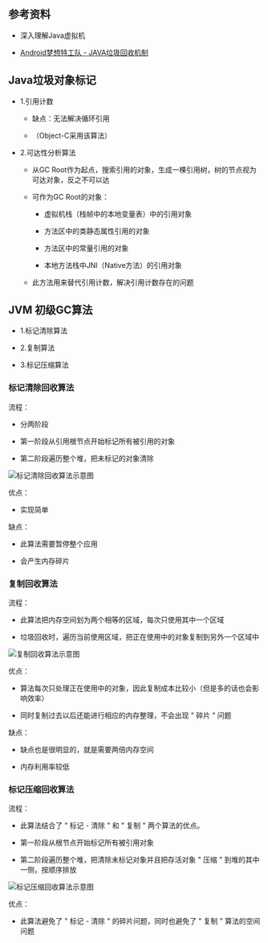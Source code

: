 


<!-- more -->
## 参考资料

* 深入理解Java虚拟机

* [Android梦想特工队 - JAVA垃圾回收机制](http://www.wxtlife.com/2016/04/25/java-jvm-gc/?hmsr=toutiao.io) 

## Java垃圾对象标记

* 1.引用计数

    * 缺点：无法解决循环引用

    * （Object-C采用该算法）

* 2.可达性分析算法

    * 从GC Root作为起点，搜索引用的对象，生成一棵引用树，树的节点视为可达对象，反之不可以达

    * 可作为GC Root的对象：

        *  虚拟机栈（栈帧中的本地变量表）中的引用对象

        * 方法区中的类静态属性引用的对象

        * 方法区中的常量引用的对象

        * 本地方法栈中JNI（Native方法）的引用对象

    * 此方法用来替代引用计数，解决引用计数存在的问题

 

## JVM 初级GC算法

* 1.标记清除算法

* 2.复制算法

* 3.标记压缩算法



### 标记清除回收算法

流程：

* 分两阶段

* 第一阶段从引用根节点开始标记所有被引用的对象

* 第二阶段遍历整个堆，把未标记的对象清除



![标记清除回收算法示意图](http://p1.bpimg.com/567571/3e1f00a931a2f1da.png)

 

优点：

* 实现简单



缺点：

* 此算法需要暂停整个应用

* 会产生内存碎片 



### 复制回收算法

流程：

* 此算法把内存空间划为两个相等的区域，每次只使用其中一个区域

* 垃圾回收时，遍历当前使用区域，把正在使用中的对象复制到另外一个区域中



![复制回收算法示意图](http://p1.bpimg.com/567571/df9f389e3c85cd8c.png)

 

优点：

* 算法每次只处理正在使用中的对象，因此复制成本比较小（但是多的话也会影响效率）

* 同时复制过去以后还能进行相应的内存整理，不会出现 " 碎片 " 问题



缺点：

* 缺点也是很明显的，就是需要两倍内存空间

* 内存利用率较低



### 标记压缩回收算法

流程：

* 此算法结合了 " 标记 - 清除 " 和 " 复制 " 两个算法的优点。

* 第一阶段从根节点开始标记所有被引用对象

* 第二阶段遍历整个堆，把清除未标记对象并且把存活对象 " 压缩 " 到堆的其中一侧，按顺序排放 



![标记压缩回收算法示意图](http://p1.bpimg.com/567571/131fceb5662fe220.png)

 

优点：

* 此算法避免了 " 标记 - 清除 " 的碎片问题，同时也避免了 " 复制 " 算法的空间问题



